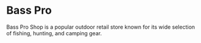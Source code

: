 # Bass Pro
Bass Pro Shop is a popular outdoor retail store known for its wide selection of fishing, hunting, and camping gear.

